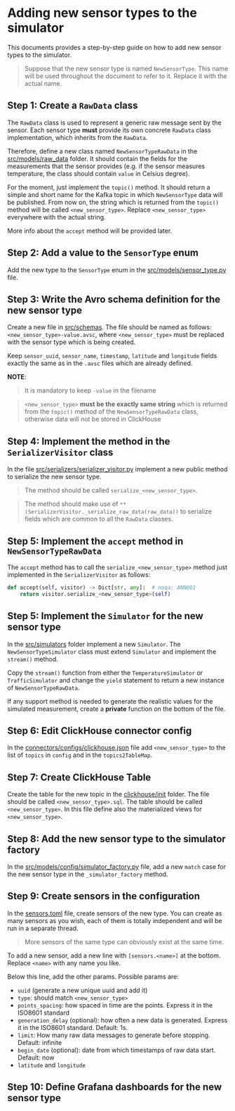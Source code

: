 # Adding new sensor types to the simulator
This documents provides a step-by-step guide on how to add new sensor types to the simulator.

> Suppose that the new sensor type is named `NewSensorType`. This name
> will be used throughout the document to refer to it. Replace it with the actual name.

## Step 1: Create a `RawData` class
The `RawData` class is used to represent a generic raw message sent by the sensor.
Each sensor type **must** provide its own concrete `RawData` class implementation,
which inherits from the `RawData`.

Therefore, define a new class named `NewSensorTypeRawData` in the 
[src/models/raw_data](../src/models/raw_data) folder. It should contain the
fields for the measurements that the sensor provides (e.g. if the sensor
measures temperature, the class should contain `value` in Celsius degree).

For the moment, just implement the `topic()` method. It should return a simple and
short name for the Kafka topic in which `NewSensorType` data will be published.
From now on, the string which is returned from the `topic()` method will be called
`<new_sensor_type>`. Replace `<new_sensor_type>` everywhere with the actual string.

More info about the `accept` method will be provided later.

## Step 2: Add a value to the `SensorType` enum
Add the new type to the `SensorType` enum in the [src/models/sensor_type.py](../src/models/sensor_type.py)
file.

## Step 3: Write the Avro schema definition for the new sensor type
Create a new file in [src/schemas](../src/schemas). The file should be named as follows:
`<new_sensor_type>-value.avsc`, where `<new_sensor_type>` must be replaced with the sensor type
which is being created.

Keep `sensor_uuid`, `sensor_name`, `timestamp`, `latitude` and `longitude` fields exactly the same as in
the `.avsc` files which are already defined.

**NOTE**:

> It is mandatory to keep `-value` in the filename

> `<new_sensor_type>` **must be the exactly same string** which is returned from the 
> `topic()` method of the `NewSensorTypeRawData` class, otherwise data will not be
> stored in ClickHouse

## Step 4: Implement the method in the `SerializerVisitor` class
In the file [src/serializers/serializer_visitor.py](../src/serializers/serializer_visitor.py)
implement a new public method to serialize the new sensor type.

> The method should be called `serialize_<new_sensor_type>`.

> The method should make use of `**(SerializerVisitor._serialize_raw_data(raw_data))`
to serialize fields which are common to all the `RawData` classes.

## Step 5: Implement the `accept` method in `NewSensorTypeRawData`
The `accept` method has to call the `serialize_<new_sensor_type>` method just implemented
in the `SerializerVisitor` as follows:

```python
def accept(self, visitor) -> Dict[str, any]:  # noqa: ANN001
    return visitor.serialize_<new_sensor_type>(self)
```

## Step 5: Implement the `Simulator` for the new sensor type
In the [src/simulators](../src/simulators) folder implement a new `Simulator`.
The `NewSensorTypeSimulator` class must extend `Simulator` and implement the `stream()`
method.

Copy the `stream()` function from either the `TemperatureSimulator` or `TrafficSimulator`
and change the `yield` statement to return a new instance of `NewSensorTypeRawData`.

If any support method is needed to generate the realistic values for the simulated
measurement, create a **private** function on the bottom of the file.

## Step 6: Edit ClickHouse connector config
In the [connectors/configs/clickhouse.json](../../connectors/configs/clickhouse.json)
file add `<new_sensor_type>` to the list of `topics` in `config` and in the `topics2TableMap`.

## Step 7: Create ClickHouse Table
Create the table for the new topic in the [clickhouse/init](../../clickhouse/init) 
folder. The file should be called `<new_sensor_type>.sql`.
The table should be called `<new_sensor_type>`.
In this file define also the materialized views for `<new_sensor_type>`.

## Step 8: Add the new sensor type to the simulator factory
In the [src/models/config/simulator_factory.py](../src/models/config/simulator_factory.py) file,
add a new `match` case for the new sensor type in the `_simulator_factory` method.

## Step 9: Create sensors in the configuration
In the [sensors.toml](../sensors.toml) file, create sensors of the new type.
You can create as many sensors as you wish, each of them is totally independent
and will be run in a separate thread.

> More sensors of the same type can obviously exist at the same time.

To add a new sensor, add a new line with `[sensors.<name>]` at the bottom. Replace
`<name>` with any name you like.

Below this line, add the other params. Possible params are:
- `uuid` (generate a new unique uuid and add it)
- `type`: should match `<new_sensor_type>`
- `points_spacing`: how spaced in time are the points. Express it in the ISO8601 standard
- `generation_delay` (optional): how often a new data is generated. Express it in the ISO8601 standard.
Default: 1s.
- `limit`: How many raw data messages to generate before stopping. Default: infinite
- `begin_date` (optional): date from which timestamps of raw data start. Default: now
- `latitude` and `longitude`

## Step 10: Define Grafana dashboards for the new sensor type

